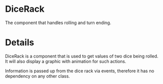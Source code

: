 # DiceRack #
The component that handles rolling and turn ending.


# Details #

DiceRack is a component that is used to get values of two dice being rolled.  It will also display a graphic with animation for such actions.

Information is passed up from the dice rack via events, therefore it has no dependency on any other class.
